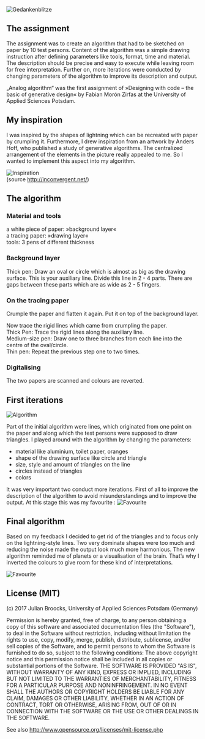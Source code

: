 ![Gedankenblitze](splash.png)

<h2>The assignment</h2>

The assignment was to create an algorithm that had to be sketched on paper by 10 test persons. Content of the algorithm was a simple drawing instruction after defining parameters like tools, format, time and material. The description should be precise and easy to execute while leaving room for free interpretation. Further on, more iterations were conducted by changing parameters of the algorithm to improve its description and output. 

„Analog algorithm“ was the first assignment of »Designing with code – the basic of generative design« by Fabian Morón Zirfas at the University of Applied Sciences Potsdam.

<h2>My inspiration</h2>
I was inspired by the shapes of lightning which can be recreated with paper by crumpling it. Furthermore, I drew inspiration from an artwork by Anders Hoff, who published a study of generative algorithms. The centralized arrangement of the elements in the picture really appealed to me. So I wanted to implement this aspect into my algorithm. 

![Inspiration](assets/inspiration.png) </br>
(source http://inconvergent.net/) 

<h2>The algorithm</h2>

<h3> Material and tools</h3>
a white piece of paper: »background layer«</br>
a tracing paper: »drawing layer«</br>
tools: 3 pens of different thickness


<h3>Background layer</h3>
Thick pen: Draw an oval or circle which is almost as big as the drawing surface. This is your auxiliary line. Divide this line in 2 - 4 parts. There are gaps between these parts which are as wide as 2 - 5 fingers. 

<h3>On the tracing paper</h3>
Crumple the paper and flatten it again. Put it on top of the background layer. 

Now trace the rigid lines which came from crumpling the paper. </br>
Thick Pen: Trace the rigid lines along the auxiliary line. </br> 
Medium-size pen: Draw one to three branches from each line into the centre of the oval/circle.</br>
Thin pen: Repeat the previous step one to two times. 


<h3>Digitalising</h3>
The two papers are scanned and colours are reverted.


<h2>First iterations</h2>

![Algorithm](assets/algorithm01.png)

Part of the initial algorithm were lines, which originated from one point on the paper and along which the test persons were supposed to draw triangles. I played around with the algorithm by changing the parameters:
<ul>
<li>material like aluminium, toilet paper, oranges</li>
<li>shape of the drawing surface like circle and triangle</li>
<li>size, style and amount of triangles on the line </li>
<li> circles instead of triangles</li>
<li>colors</li>
</ul>

It was very important two conduct more iterations. First of all to improve the description of the algorithm to avoid misunderstandings and to improve the output. At this stage this was my favourite : ![Favourite](assets/gut.png)

<h2>Final algorithm</h2>
Based on my feedback I decided to get rid of the triangles and to focus only on the lightning-style lines. Two very dominate shapes were too much and reducing the noise made the output look much more harmonious. The new algorithm reminded me of planets or a visualisation of the brain. That’s why I inverted the colours to give room for these kind of interpretations. 
</br>

![Favourite](assets/ball.png)


<h2>License (MIT)</h2> 

(c) 2017 Julian Broocks, University of Applied Sciences Potsdam (Germany)

Permission is hereby granted, free of charge, to any person obtaining a copy of this software and associated documentation files (the "Software"), to deal in the Software without restriction, including without limitation the rights to use, copy, modify, merge, publish, distribute, sublicense, and/or sell copies of the Software, and to permit persons to whom the Software is furnished to do so, subject to the following conditions: The above copyright notice and this permission notice shall be included in all copies or substantial portions of the Software. THE SOFTWARE IS PROVIDED "AS IS", WITHOUT WARRANTY OF ANY KIND, EXPRESS OR IMPLIED, INCLUDING BUT NOT LIMITED TO THE WARRANTIES OF MERCHANTABILITY, FITNESS FOR A PARTICULAR PURPOSE AND NONINFRINGEMENT. IN NO EVENT SHALL THE AUTHORS OR COPYRIGHT HOLDERS BE LIABLE FOR ANY CLAIM, DAMAGES OR OTHER LIABILITY, WHETHER IN AN ACTION OF CONTRACT, TORT OR OTHERWISE, ARISING FROM, OUT OF OR IN CONNECTION WITH THE SOFTWARE OR THE USE OR OTHER DEALINGS IN THE SOFTWARE.

See also http://www.opensource.org/licenses/mit-license.php
